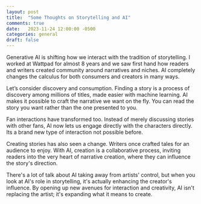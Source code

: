 ```yaml
---
layout: post
title:  "Some Thoughts on Storytelling and AI"
comments: true
date:   2023-11-24 12:00:00 -0500
categories: general
draft: false
---
```


Generative AI is shifting how we interact with the tradition of storytelling. I worked at Wattpad for almost 8 years and we saw first hand how readers and writers created community around narratives and niches. AI completely changes the calculus for both consumers and creators in many ways. 

Let’s consider discovery and consumption. Finding a story is a process of discovery among millions of titles, made easier with machine learning. AI  makes it possible to craft the narrative we want on the fly. You can read the story you want rather than the one presented to you. 

Fan interactions have transformed too. Instead of merely discussing stories with other fans, AI now lets us engage directly with the characters directly.  Its a brand new type of interaction not possible before. 

Creating stories has also seen a change. Writers once crafted tales for an audience to enjoy. With AI, creation is a collaborative process, inviting readers into the very heart of narrative creation, where they can influence the story's direction.

There's a lot of talk about AI taking away from artists' control, but when you look at AI's role in storytelling, it's actually enhancing the creator's influence. By opening up new avenues for interaction and creativity, AI isn't replacing the artist; it's expanding what it means to create.